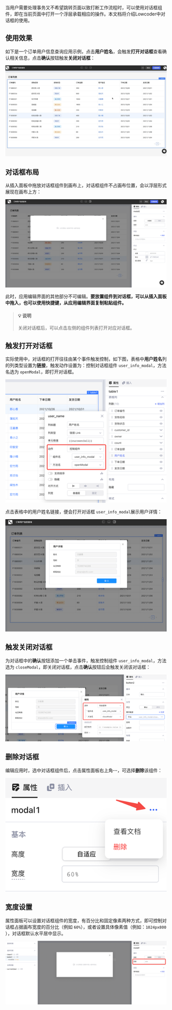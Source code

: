 当用户需要处理事务又不希望跳转页面以致打断工作流程时，可以使用对话框组件，即在当前页面中打开一个浮层承载相应的操作。本文档将介绍Lowcoder中对话框的使用。

## 使用效果

如下是一个订单用户信息查询应用示例，点击​**用户姓名**​，会触发**打开对话框**查看确认相关信息，点击**确认**按钮触发​**关闭对话框**​：

![](../assets/1-20231002211728-ipa5dx3.gif)​

## 对话框布局

从插入面板中拖放对话框组件到画布上，对话框组件不占画布位置，会以浮层形式展现在画布上方：

![](../assets/2-20231002211728-adwr72i.png)​

此时，应用编辑界面的其他部分不可编辑。**要放置组件到对话框，可以从插入面板中拖入，也可以使用快捷键，从应用编辑界面复制粘贴组件。**

> #### 💡 说明
>
> 关闭对话框后，可以点击左侧的组件列表打开对应对话框。

## 触发打开对话框

实际使用中，对话框的打开往往由某个事件触发控制，如下图，表格中**用户姓名**列的列类型设置为​**链接**​，触发动作设置为：控制对话框组件 `user_info_modal`​，方法名选为 `openModal`​，即打开对话框。

![](../assets/3-20231002211728-une43o8.png)​

点击表格中的用户姓名链接，便会打开对话框 `user_info_modal`​ 展示用户详情：

![](../assets/4-20231002211728-fqo67r6.png)​

## 触发关闭对话框

为对话框中的**确认**按钮添加一个单击事件，触发控制组件 `user_info_modal`​，方法选为 `closeModal`​，即关闭对话框，点击**确认**按钮后会触发关闭该对话框：

![](../assets/5-20231002211728-4x1kcia.png)​

## 删除对话框

编辑应用时，选中对话框组件后，点击属性面板右上角 ​**···**​，可选择**删除**该组件：

![](../assets/6-20231002211728-b7keft2.png)​

## 宽度设置

属性面板可以设置对话框组件的宽度，有百分比和固定像素两种方式，即可控制对话框占据画布宽度的百分比（例如 `60%`​），或者设置具体像素值（例如：`1024px800`​），对话框默认水平居中显示。

![](../assets/7-20231002211728-dx021an.png)​